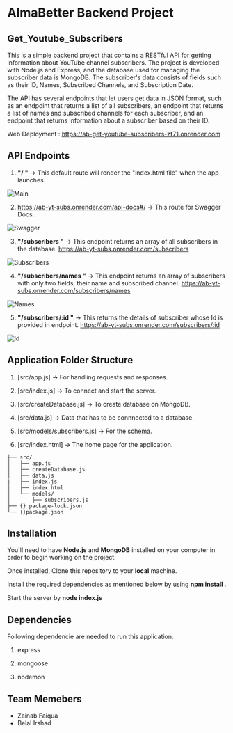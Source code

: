 # AlmaBetter Backend Project

## Get_Youtube_Subscribers

This is a simple backend project that contains a RESTful API for getting information about YouTube channel subscribers. The project is developed with Node.js and Express, and the database used for managing the subscriber data is MongoDB. The subscriber's data consists of fields such as their ID, Names, Subscribed Channels, and Subscription Date.

The API has several endpoints that let users get data in JSON format, such as an endpoint that returns a list of all subscribers, an endpoint that returns a list of names and subscribed channels for each subscriber, and an endpoint that returns information about a subscriber based on their ID.

Web Deployment : https://ab-get-youtube-subscribers-zf71.onrender.com

## API Endpoints

1. **"/ "** -> This default route will render the "index.html file" when the app launches.
   
![Main](https://github.com/Belalirshad/AB-YT-Subs/assets/101103105/8fe926dc-bc90-467e-bde2-fabc9511307d)

2. https://ab-yt-subs.onrender.com/api-docs#/ -> This route for Swagger Docs.
   
![Swagger](https://github.com/Belalirshad/AB-YT-Subs/assets/101103105/a1ba420f-aec1-44f8-bfb3-ca3b5eb81eae)

3. **"/subscribers "** -> This endpoint returns an array of all subscribers in the database. https://ab-yt-subs.onrender.com/subscribers

![Subscribers](https://github.com/Belalirshad/AB-YT-Subs/assets/101103105/110dd844-7354-49dd-a06b-aaa1a5ca2249) 

4. **"/subscribers/names "** -> This endpoint returns an array of subscribers with only two fields, their name and subscribed channel. https://ab-yt-subs.onrender.com/subscribers/names

![Names](https://github.com/Belalirshad/AB-YT-Subs/assets/101103105/cdfb7176-138f-48b0-9b04-346241e4944b) 

5. **"/subscribers/:id "** -> This returns the details of subscriber whose Id is provided in endpoint. https://ab-yt-subs.onrender.com/subscribers/:id

![Id](https://github.com/Belalirshad/AB-YT-Subs/assets/101103105/7c455a22-3e01-4a71-bab7-48508bb9a905) 


## Application Folder Structure

1. [src/app.js] -> For handling requests and responses.

2. [src/index.js] -> To connect and start the server.

3. [src/createDatabase.js] -> To create database on MongoDB.

4. [src/data.js] -> Data that has to be connnected to a database.

5. [src/models/subscribers.js] -> For the schema.
   
6. [src/index.html] -> The home page for the application.

```
├── src/
│   ├── app.js
│   ├── createDatabase.js
│   ├── data.js
|   ├── index.js
│   ├── index.html
│   └── models/
│       ├── subscribers.js
├── {} package-lock.json
└── {}package.json
```

## Installation

You'll need to have **Node.js** and **MongoDB** installed on your computer in order to begin working on the project.

Once installed, Clone this repository to your **local** machine.

Install the required dependencies as mentioned below by using **npm install <packageName>**.

Start the server by **node index.js**

## Dependencies

Following dependencie are needed to run this application:

1. express

2. mongoose

3. nodemon

## Team Memebers

- Zainab Faiqua
- Belal Irshad
